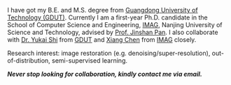
I have got my B.E. and M.S. degree from [Guangdong University of Technology (GDUT)](https://gdut.edu.cn). Currently I am a first-year Ph.D. candidate in the School of Computer Science and Engineering, [IMAG](https://imag-njust.net/), Nanjing University of Science and Technology, advised by [Prof. Jinshan Pan](https://jspan.github.io/). I also collaborate with [Dr. Yukai Shi](https://ykshi.github.io) from [GDUT](https://gdut.edu.cn) and [Xiang Chen](https://cxtalk.github.io) from [IMAG](https://imag-njust.net/) closely.

Research interest: image restoration (e.g. denoising/super-resolution), out-of-distribution, semi-supervised learning. 

***Never stop looking for collaboration, kindly contact me via email.***